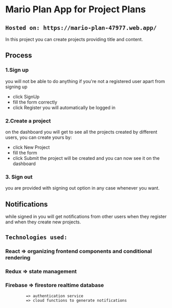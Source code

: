 # Mario Plan App for Project Plans

## `Hosted on: https://mario-plan-47977.web.app/`
In this project you can create projects providing title and content.
## Process

### 1.Sign up
you will not be able to do anything if you're not a registered user apart from signing up
- click SignUp
- fill the form correctly
- click Register
you will automatically be logged in

### 2.Create a project
on the dashboard you will get to see all the projects created by different users, you can create yours by:
- click New Project
- fill the form
- click Submit
the project will be created and you can now see it on the dashboard

### 3. Sign out
you are provided with signing out option in any case whenever you want.

## Notifications
while signed in you will get notifications from other users when they register and when they create new projects.

## `Technologies used:`

### React => organizing frontend components and conditional rendering
### Redux => state management
### Firebase => firestore realtime database
             => authentication service
             => cloud functions to generate notifications
